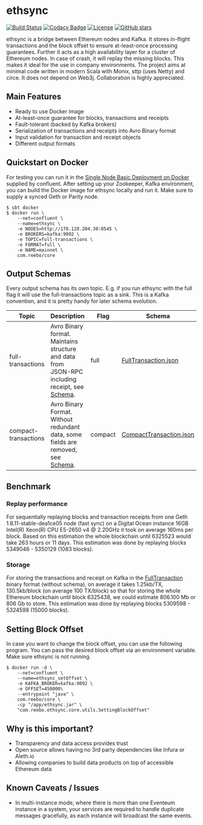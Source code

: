 # ethsync

[![Build Status](https://travis-ci.org/jpzk/ethsync.svg?branch=master)](https://travis-ci.org/jpzk/ethsync) [![Codacy Badge](https://api.codacy.com/project/badge/Grade/fe92a454c96e4cc398de80a060ba3376)](https://www.codacy.com/app/jpzk/ethsync_2?utm_source=github.com&amp;utm_medium=referral&amp;utm_content=jpzk/ethsync&amp;utm_campaign=Badge_Grade)
[![License](http://img.shields.io/:license-Apache%202-grey.svg)](http://www.apache.org/licenses/LICENSE-2.0.txt) [![GitHub stars](https://img.shields.io/github/stars/reeboio/ethsync.svg?style=flat)](https://github.com/jpzk/ethsync/stargazers) 

ethsync is a bridge between Ethereum nodes and Kafka. It stores in-flight transactions and the block offset to ensure at-least-once processing guarantees. Further it acts as a high availability layer for a cluster of Ethereum nodes. In case of crash, it will replay the missing blocks. This makes it ideal for the use in company environments. The project aims at minimal code written in modern Scala with Monix, sttp (uses Netty) and circe. It does not depend on Web3j. Collaboration is highly appreciated. 

## Main Features

* Ready to use Docker image
* At-least-once guarantee for blocks, transactions and receipts
* Fault-tolerant (backed by Kafka brokers)
* Serialization of transactions and receipts into Avro Binary format
* Input validation for transaction and receipt objects
* Different output formats

## Quickstart on Docker

For testing you can run it in the [Single Node Basic Deployment on Docker](https://docs.confluent.io/current/installation/docker/docs/installation/single-node-client.html) supplied by confluent. After setting up your Zookeeper, Kafka environment, you can build the Docker image for ethsync locally and run it. Make sure to supply a synced Geth or Parity node.

```
$ sbt docker
$ docker run \ 
    --net=confluent \
    --name=ethsync \
    -e NODES=http://178.128.204.30:8545 \
    -e BROKERS=kafka:9092 \
    -e TOPIC=full-transactions \
    -e FORMAT=full \
    -e NAME=mainnet \
    com.reebo/core
```

## Output Schemas 

Every output schema has its own topic. E.g. if you run ethsync with the full flag it will use the full-transactions topic as a sink. This is a Kafka convention, and it is pretty handy for later schema evolution. 

| Topic | Description | Flag | Schema | 
| --- | --- | --- | --- | 
| full-transactions | Avro Binary format. Maintains structure and data from JSON-RPC including receipt, see [Schema](https://github.com/jpzk/ethsync/blob/master/avro/FullTransaction.json). | full | [FullTransaction.json](https://github.com/jpzk/ethsync/blob/master/avro/FullTransaction.json)  |
| compact-transactions | Avro Binary Format. Without redundant data, some fields are removed, see [Schema](https://github.com/jpzk/ethsync/blob/master/avro/CompactTransaction.json). | compact | [CompactTransaction.json](https://github.com/jpzk/ethsync/blob/master/avro/CompactTransaction.json) |

## Benchmark 

### Replay performance

For sequentially replaying blocks and transaction receipts from one Geth 1.8.11-stable-dea1ce05 node (fast sync) on a Digital Ocean instance 16GB Intel(R) Xeon(R) CPU E5-2650 v4 @ 2.20GHz it took on average 160ms per block. Based on this estimation the whole blockchain until 6325523 would take 263 hours or 11 days. This estimation was done by replaying blocks 5349046 - 5350129 (1083 blocks). 

### Storage

For storing the transactions and receipt on Kafka in the [FullTransaction](https://github.com/jpzk/ethsync/blob/master/avro/FullTransaction.json) binary format (without schema), on average it takes 1.25kb/TX, 130.5kb/block (on average 100 TX/block) so that for storing the whole Ethereum blockchain until block 6325438, we could estimate 806.100 Mb or 806 Gb to store. This estimation was done by replaying blocks 5309598 - 5324598 (15000 blocks). 

## Setting Block Offset

In case you want to change the block offset, you can use the following program. You can pass the desired block offset via an environment variable. Make sure ethsync is not running. 

```$xslt
$ docker run -d \
    --net=confluent \
    --name=ethsync_setOffset \
    -e KAFKA_BROKER=kafka:9092 \
    -e OFFSET=450000\
    --entrypoint "java" \
    com.reebo/core \
    -cp "/app/ethsync.jar" \
    "com.reebo.ethsync.core.utils.SettingBlockOffset"
```

## Why is this important?

* Transparency and data access provides trust 
* Open source allows having no 3rd party dependencies like Infura or Aleth.io
* Allowing companies to build data products on top of accessible Ethereum data

## Known Caveats / Issues
* In multi-instance mode, where there is more than one Eventeum instance in a system, your services are required to handle duplicate messages gracefully, as each instance will broadcast the same events.
